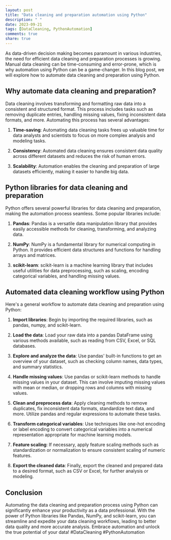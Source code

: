 ```yaml
---
layout: post
title: "Data cleaning and preparation automation using Python"
description: " "
date: 2023-09-21
tags: [DataCleaning, PythonAutomation]
comments: true
share: true
---
```


As data-driven decision making becomes paramount in various industries, the need for efficient data cleaning and preparation processes is growing. Manual data cleaning can be time-consuming and error-prone, which is why automation using Python can be a game-changer. In this blog post, we will explore how to automate data cleaning and preparation using Python.

## Why automate data cleaning and preparation?

Data cleaning involves transforming and formatting raw data into a consistent and structured format. This process includes tasks such as removing duplicate entries, handling missing values, fixing inconsistent data formats, and more. Automating this process has several advantages:

1. **Time-saving**: Automating data cleaning tasks frees up valuable time for data analysts and scientists to focus on more complex analysis and modeling tasks.

2. **Consistency**: Automated data cleaning ensures consistent data quality across different datasets and reduces the risk of human errors.

3. **Scalability**: Automation enables the cleaning and preparation of large datasets efficiently, making it easier to handle big data.

## Python libraries for data cleaning and preparation

Python offers several powerful libraries for data cleaning and preparation, making the automation process seamless. Some popular libraries include:

1. **Pandas**: Pandas is a versatile data manipulation library that provides easily accessible methods for cleaning, transforming, and analyzing data.

2. **NumPy**: NumPy is a fundamental library for numerical computing in Python. It provides efficient data structures and functions for handling arrays and matrices.

3. **scikit-learn**: scikit-learn is a machine learning library that includes useful utilities for data preprocessing, such as scaling, encoding categorical variables, and handling missing values.

## Automated data cleaning workflow using Python

Here's a general workflow to automate data cleaning and preparation using Python:

1. **Import libraries**: Begin by importing the required libraries, such as pandas, numpy, and scikit-learn.

2. **Load the data**: Load your raw data into a pandas DataFrame using various methods available, such as reading from CSV, Excel, or SQL databases.

3. **Explore and analyze the data**: Use pandas' built-in functions to get an overview of your dataset, such as checking column names, data types, and summary statistics.

4. **Handle missing values**: Use pandas or scikit-learn methods to handle missing values in your dataset. This can involve imputing missing values with mean or median, or dropping rows and columns with missing values.

5. **Clean and preprocess data**: Apply cleaning methods to remove duplicates, fix inconsistent data formats, standardize text data, and more. Utilize pandas and regular expressions to automate these tasks.

6. **Transform categorical variables**: Use techniques like one-hot encoding or label encoding to convert categorical variables into a numerical representation appropriate for machine learning models.

7. **Feature scaling**: If necessary, apply feature scaling methods such as standardization or normalization to ensure consistent scaling of numeric features.

8. **Export the cleaned data**: Finally, export the cleaned and prepared data to a desired format, such as CSV or Excel, for further analysis or modeling.

## Conclusion

Automating the data cleaning and preparation process using Python can significantly enhance your productivity as a data professional. With the power of Python libraries like Pandas, NumPy, and scikit-learn, you can streamline and expedite your data cleaning workflows, leading to better data quality and more accurate analysis. Embrace automation and unlock the true potential of your data! #DataCleaning #PythonAutomation